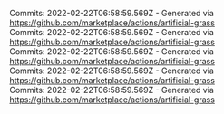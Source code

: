 Commits: 2022-02-22T06:58:59.569Z - Generated via https://github.com/marketplace/actions/artificial-grass
<br>
Commits: 2022-02-22T06:58:59.569Z - Generated via https://github.com/marketplace/actions/artificial-grass
<br>
Commits: 2022-02-22T06:58:59.569Z - Generated via https://github.com/marketplace/actions/artificial-grass
<br>
Commits: 2022-02-22T06:58:59.569Z - Generated via https://github.com/marketplace/actions/artificial-grass
<br>
Commits: 2022-02-22T06:58:59.569Z - Generated via https://github.com/marketplace/actions/artificial-grass
<br>
